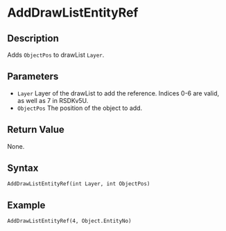 # AddDrawListEntityRef

## Description
Adds `ObjectPos` to drawList `Layer`.

## Parameters
- `Layer`
Layer of the drawList to add the reference. Indices 0-6 are valid, as well as 7 in RSDKv5U.
- `ObjectPos`
The position of the object to add.

## Return Value
None.

## Syntax
```
AddDrawListEntityRef(int Layer, int ObjectPos)
```

## Example
```
AddDrawListEntityRef(4, Object.EntityNo)
```